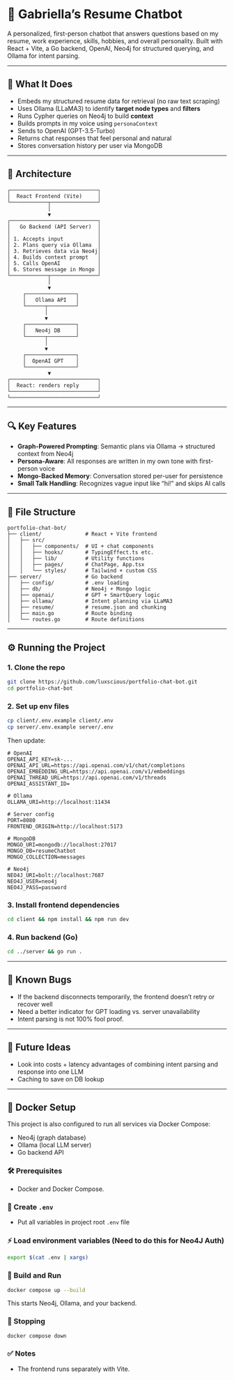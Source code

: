 # 🤖 Gabriella’s Resume Chatbot

A personalized, first-person chatbot that answers questions based on my resume, work experience, skills, hobbies, and overall personality. Built with React + Vite, a Go backend, OpenAI, Neo4j for structured querying, and Ollama for intent parsing.

---

## 🧠 What It Does

- Embeds my structured resume data for retrieval (no raw text scraping)
- Uses Ollama (LLaMA3) to identify **target node types** and **filters**
- Runs Cypher queries on Neo4j to build **context**
- Builds prompts in my voice using `personaContext`
- Sends to OpenAI (GPT-3.5-Turbo)
- Returns chat responses that feel personal and natural
- Stores conversation history per user via MongoDB

---

## 🧱 Architecture

```
┌────────────────────────────┐
│  React Frontend (Vite)     │
└────────────┬───────────────┘
             │
             ▼
┌────────────────────────────┐
│   Go Backend (API Server)  │
│                            │
│ 1. Accepts input           │
│ 2. Plans query via Ollama  │
│ 3. Retrieves data via Neo4j│
│ 4. Builds context prompt   │
│ 5. Calls OpenAI            │
│ 6. Stores message in Mongo │
└────────────┬───────────────┘
             │
             ▼
     ┌────────────────┐
     │   Ollama API   │
     └──────┬─────────┘
            │
            ▼
     ┌────────────────┐
     │   Neo4j DB     │
     └──────┬─────────┘
            │
            ▼
     ┌────────────────┐
     │  OpenAI GPT    │
     └────────────────┘
             ▼
┌────────────────────────────┐
│  React: renders reply      │
└────────────────────────────┘
└────────────────────────────┘
```

---

## 🔍 Key Features

- **Graph-Powered Prompting**: Semantic plans via Ollama → structured context from Neo4j
- **Persona-Aware**: All responses are written in my own tone with first-person voice
- **Mongo-Backed Memory**: Conversation stored per-user for persistence
- **Small Talk Handling**: Recognizes vague input like “hi!” and skips AI calls

---

## 📁 File Structure

```
portfolio-chat-bot/
├── client/              # React + Vite frontend
│   ├── src/
│   │   ├── components/  # UI + chat components
│   │   ├── hooks/       # TypingEffect.ts etc.
│   │   ├── lib/         # Utility functions
│   │   ├── pages/       # ChatPage, App.tsx
│   │   └── styles/      # Tailwind + custom CSS
├── server/              # Go backend
│   ├── config/          # .env loading
│   ├── db/              # Neo4j + Mongo logic
│   ├── openai/          # GPT + SmartQuery logic
│   ├── ollama/          # Intent planning via LLaMA3
│   ├── resume/          # resume.json and chunking
│   ├── main.go          # Route binding
│   └── routes.go        # Route definitions
```

---

## ⚙️ Running the Project

### 1. Clone the repo

```bash
git clone https://github.com/luxscious/portfolio-chat-bot.git
cd portfolio-chat-bot
```

### 2. Set up env files

```bash
cp client/.env.example client/.env
cp server/.env.example server/.env
```

Then update:

```env
# OpenAI
OPENAI_API_KEY=sk-...
OPENAI_API_URL=https://api.openai.com/v1/chat/completions
OPENAI_EMBEDDING_URL=https://api.openai.com/v1/embeddings
OPENAI_THREAD_URL=https://api.openai.com/v1/threads
OPENAI_ASSISTANT_ID=

# Ollama
OLLAMA_URI=http://localhost:11434

# Server config
PORT=8080
FRONTEND_ORIGIN=http://localhost:5173

# MongoDB
MONGO_URI=mongodb://localhost:27017
MONGO_DB=resumeChatbot
MONGO_COLLECTION=messages

# Neo4j
NEO4J_URI=bolt://localhost:7687
NEO4J_USER=neo4j
NEO4J_PASS=password
```

### 3. Install frontend dependencies

```bash
cd client && npm install && npm run dev
```

### 4. Run backend (Go)

```bash
cd ../server && go run .
```

---

## 🐞 Known Bugs

- If the backend disconnects temporarily, the frontend doesn’t retry or recover well
- Need a better indicator for GPT loading vs. server unavailability
- Intent parsing is not 100% fool proof.

---

## 🌱 Future Ideas

- Look into costs + latency advantages of combining intent parsing and response into one LLM
- Caching to save on DB lookup

---

## 🐳 Docker Setup

This project is also configured to run all services via Docker Compose:

- Neo4j (graph database)
- Ollama (local LLM server)
- Go backend API

### 🛠️ Prerequisites

- Docker and Docker Compose.

### 📝 Create `.env`

- Put all variables in project root `.env` file

### ⚡ Load environment variables (Need to do this for Neo4J Auth)

```bash
export $(cat .env | xargs)
```

### 🐳 Build and Run

```bash
docker compose up --build
```

This starts Neo4j, Ollama, and your backend.

### 🛑 Stopping

```bash
docker compose down
```

### ✅ Notes

- The frontend runs separately with Vite.
